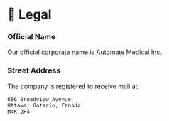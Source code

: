# 📜 Legal

### Official Name

Our official corporate name is Automate Medical Inc.

### Street Address

The company is registered to receive mail at:

```
686 Broadview Avenue
Ottawa, Ontario, Canada
M4K 2P4
```

